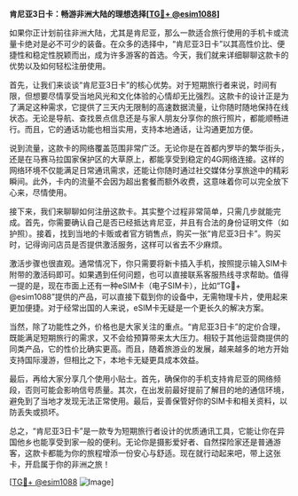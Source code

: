 **肯尼亚3日卡：畅游非洲大陆的理想选择[[TG💪+ @esim1088](https://t.me/s/esim1088)]**

如果你正计划前往非洲大陆，尤其是肯尼亚，那么一款适合旅行使用的手机卡或流量卡绝对是必不可少的装备。在众多的选择中，“肯尼亚3日卡”以其高性价比、便捷性和稳定性脱颖而出，成为许多游客的首选。今天，我们就来详细聊聊这款卡的优势以及如何轻松注册使用。

首先，让我们来谈谈“肯尼亚3日卡”的核心优势。对于短期旅行者来说，时间有限，但想要尽情享受当地风光和文化体验的心情却无比强烈。这款卡的设计正是为了满足这种需求，它提供了三天内无限制的高速数据流量，让你随时随地保持在线状态。无论是导航、查找景点信息还是与家人朋友分享你的旅行照片，都能顺畅进行。而且，它的通话功能也相当实用，支持本地通话，让沟通更加方便。

说到流量，这款卡的网络覆盖范围非常广泛。无论你是在首都内罗毕的繁华街头，还是在马赛马拉国家保护区的大草原上，都能享受到稳定的4G网络连接。这样的网络环境不仅能满足日常通讯需求，还能让你随时通过社交媒体分享旅途中的精彩瞬间。此外，卡内的流量不会因为超出套餐而额外收费，这意味着你可以完全放下心来，尽情使用。

接下来，我们来聊聊如何注册这款卡。其实整个过程非常简单，只需几步就能完成。首先，你需要确认自己是否已经抵达肯尼亚，并且有合法的身份证明文件（如护照）。接着，找到当地的卡贩或者官方销售点，购买一张“肯尼亚3日卡”。购买时，记得询问店员是否提供激活服务，这样可以省去不少麻烦。

激活步骤也很直观。通常情况下，你只需要将新卡插入手机，按照提示输入SIM卡附带的激活码即可。如果遇到任何问题，也可以直接联系客服热线寻求帮助。值得一提的是，现在市面上还有一种eSIM卡（电子SIM卡），比如“TG💪+ @esim1088”提供的产品，可以直接下载到你的设备中，无需物理卡片，使用起来更加便捷。对于经常出国的人来说，eSIM卡无疑是一个更长久的解决方案。

当然，除了功能性之外，价格也是大家关注的重点。“肯尼亚3日卡”的定价合理，既能满足短期旅行的需求，又不会给预算带来太大压力。相较于其他运营商提供的同类产品，它的性价比确实更高。而且，随着旅游业的发展，越来越多的地方开始支持国际漫游，但相比之下，本地卡无疑更具成本效益。

最后，再给大家分享几个使用小贴士。首先，确保你的手机支持肯尼亚的网络频段，否则可能会影响信号质量。其次，在出发前最好提前了解目的地的通信环境，避免到了当地才发现无法正常使用。最后，妥善保管好你的SIM卡和相关资料，以防丢失或损坏。

总之，“肯尼亚3日卡”是一款专为短期旅行者设计的优质通讯工具，它能让你在异国他乡也能享受到家一般的便利。无论你是摄影爱好者、自然探险家还是普通游客，这款卡都能为你的旅程增添一份安心与舒适。现在就行动起来吧，带上这张卡，开启属于你的非洲之旅！

[[TG💪+ @esim1088](https://t.me/s/esim1088) ![Image](https://i.postimg.cc/4NQfJmqS/Snipaste-2025-05-13-00-14-12.png)]